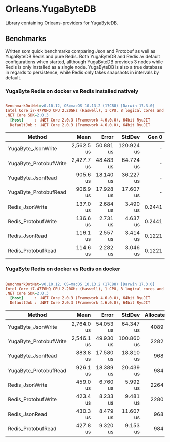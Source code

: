 # Orleans.YugaByteDB

Library containing Orleans-providers for YugaByteDB.

## Benchmarks

Written som quick benchmarks comparing Json and Protobuf as well as YugaByteDB Redis and pure Redis.
Both YugaByteDB and Redis av default configurations when started, allthough YugaByteDB provides 3 nodes
while Redis is only installed as a single node. YugaByteDB is also a true database in regards to persistence, while
Redis only takes snapshots in intervals by default.

### YugaByte Redis on docker vs Redis installed natively

``` ini

BenchmarkDotNet=v0.10.12, OS=macOS 10.13.2 (17C88) [Darwin 17.3.0]
Intel Core i7-4770HQ CPU 2.20GHz (Haswell), 1 CPU, 8 logical cores and 4 physical cores
.NET Core SDK=2.0.3
  [Host]     : .NET Core 2.0.3 (Framework 4.6.0.0), 64bit RyuJIT
  DefaultJob : .NET Core 2.0.3 (Framework 4.6.0.0), 64bit RyuJIT


```
|                 Method |       Mean |     Error |     StdDev |  Gen 0 | Allocated |
|----------------------- |-----------:|----------:|-----------:|-------:|----------:|
|     YugaByte_JsonWrite | 2,562.5 us | 50.881 us | 120.924 us |      - |    3577 B |
| YugaByte_ProtobufWrite | 2,427.7 us | 48.483 us |  64.724 us |      - |    2266 B |
|      YugaByte_JsonRead |   905.6 us | 18.140 us |  36.227 us |      - |     968 B |
|  YugaByte_ProtobufRead |   906.9 us | 17.928 us |  17.607 us |      - |     984 B |
|        Redis_JsonWrite |   137.0 us |  2.684 us |   3.490 us | 0.2441 |    2280 B |
|    Redis_ProtobufWrite |   136.6 us |  2.731 us |   4.637 us | 0.2441 |    2280 B |
|         Redis_JsonRead |   116.1 us |  2.557 us |   3.414 us | 0.1221 |     984 B |
|     Redis_ProtobufRead |   114.6 us |  2.282 us |   3.046 us | 0.1221 |     984 B |


### YugaByte Redis on docker vs Redis on docker

``` ini

BenchmarkDotNet=v0.10.12, OS=macOS 10.13.2 (17C88) [Darwin 17.3.0]
Intel Core i7-4770HQ CPU 2.20GHz (Haswell), 1 CPU, 8 logical cores and 4 physical cores
.NET Core SDK=2.0.3
  [Host]     : .NET Core 2.0.3 (Framework 4.6.0.0), 64bit RyuJIT
  DefaultJob : .NET Core 2.0.3 (Framework 4.6.0.0), 64bit RyuJIT


```
|                 Method |       Mean |     Error |     StdDev | Allocated |
|----------------------- |-----------:|----------:|-----------:|----------:|
|     YugaByte_JsonWrite | 2,764.0 us | 54.053 us |  64.347 us |    4089 B |
| YugaByte_ProtobufWrite | 2,546.1 us | 49.930 us | 100.860 us |    2282 B |
|      YugaByte_JsonRead |   883.8 us | 17.580 us |  18.810 us |     968 B |
|  YugaByte_ProtobufRead |   926.1 us | 18.389 us |  20.439 us |     984 B |
|        Redis_JsonWrite |   459.0 us |  6.760 us |   5.992 us |    2264 B |
|    Redis_ProtobufWrite |   423.4 us |  8.233 us |   9.481 us |    2280 B |
|         Redis_JsonRead |   430.3 us |  8.479 us |  11.607 us |     968 B |
|     Redis_ProtobufRead |   427.8 us |  9.320 us |   9.153 us |     984 B |

